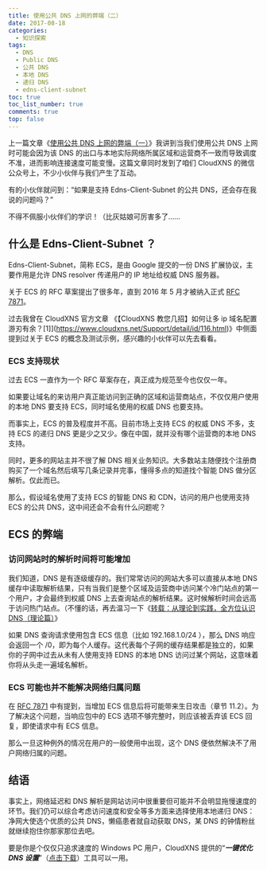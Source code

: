 ```yaml
---
title: 使用公共 DNS 上网的弊端（二）
date: 2017-08-18
categories: 
  - 知识探索
tags: 
  - DNS
  - Public DNS
  - 公共 DNS
  - 本地 DNS
  - 递归 DNS
  - edns-client-subnet
toc: true
toc_list_number: true
comments: true
top: false
---
```


上一篇文章《[使用公共 DNS 上网的弊端（一）](/2017/PublicDns_1/)》我讲到当我们使用公共 DNS 上网时可能会因为该 DNS 的出口与本地实际网络所属区域和运营商不一致而导致调度不准，进而影响连接速度可能变慢。这篇文章同时发到了咱们 CloudXNS 的微信公众号上，不少小伙伴与我们产生了互动。

有的小伙伴就问到：“如果是支持 Edns-Client-Subnet 的公共 DNS，还会存在我说的问题吗？”

不得不佩服小伙伴们的学识！（比灰姑娘可厉害多了……

<!--more-->

## 什么是 Edns-Client-Subnet ？

Edns-Client-Subnet，简称 ECS，是由 Google 提交的一份 DNS 扩展协议，主要作用是允许 DNS resolver 传递用户的 IP 地址给权威 DNS 服务器。

关于 ECS 的 RFC 草案提出了很多年，直到 2016 年 5 月才被纳入正式 [RFC 7871](https://tools.ietf.org/html/rfc7871)。

过去我曾在 CloudXNS 官方文章 《【CloudXNS 教您几招】如何让多 ip 域名配置游刃有余？[1]](https://www.cloudxns.net/Support/detail/id/116.html)》中侧面提到过关于 ECS 的概念及测试示例，感兴趣的小伙伴可以先去看看。

### ECS 支持现状

过去 ECS 一直作为一个 RFC 草案存在，真正成为规范至今也仅仅一年。

如果要让域名的来访用户真正能访问到正确的区域和运营商站点，不仅仅用户使用的本地 DNS 要支持 ECS，同时域名使用的权威 DNS 也要支持。

而事实上，ECS 的普及程度并不高。目前市场上支持 ECS 的权威 DNS 不多，支持 ECS 的递归 DNS 更是少之又少。像在中国，就并没有哪个运营商的本地 DNS 支持。 

同时，更多的网站主并不很了解 DNS 相关业务知识。大多数站主随便找个注册商购买了一个域名然后填写几条记录并完事，懂得多点的知道找个智能 DNS 做分区解析。仅此而已。

那么，假设域名使用了支持 ECS 的智能 DNS 和 CDN，访问的用户也使用支持 ECS 的公共 DNS，这中间还会不会有什么问题呢？

## ECS 的弊端

### 访问网站时的解析时间将可能增加

我们知道，DNS 是有逐级缓存的。我们常常访问的网站大多可以直接从本地 DNS 缓存中读取解析结果，只有当我们是整个区域及运营商中访问某个冷门站点的第一个用户，才会最终到权威 DNS 上去查询站点的解析结果。这时候解析时间会远高于访问热门站点。（不懂的话，再去温习一下《[转载：从理论到实践，全方位认识DNS（理论篇）](/2015/dns_theory/)》

如果 DNS 查询请求使用包含 ECS 信息（比如 192.168.1.0/24 ），那么 DNS 响应会返回一个 /0，即为每个人缓存。这代表每个子网的缓存结果都是独立的，如果你的子网中过去从未有人使用支持 EDNS 的本地 DNS 访问过某个网站，这意味着你将从头走一遍域名解析。

### ECS 可能也并不能解决网络归属问题

在 [RFC 7871](https://tools.ietf.org/html/rfc7871) 中有提到，当增加 ECS 信息后将可能带来生日攻击（章节 11.2）。为了解决这个问题，当响应包中的 ECS 选项不够完整时，则应该被丢弃该 ECS 回复，即使请求中有 ECS 信息。

那么一旦这种例外的情况在用户的一般使用中出现，这个 DNS 便依然解决不了用户网络归属的问题。

## 结语

事实上，网络延迟和 DNS 解析是网站访问中很重要但可能并不会明显拖慢速度的环节。我们仍可以综合考虑访问速度和安全等多方面来选择使用本地递归 DNS：净网大使选个优质的公共 DNS，懒癌患者就自动获取 DNS，某 DNS 的钟情粉丝就继续抱住你那家那位去吧。

要是你是个仅仅只追求速度的 Windows PC 用户，CloudXNS 提供的“_**一键优化 DNS 设置**_”（[点击下载](http://tools.cloudxns.net/DNS一键优化v1.0.16.919.zip)）工具可以一用。